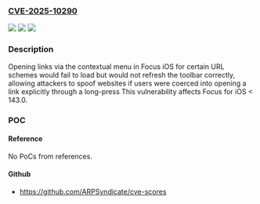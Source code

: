 ### [CVE-2025-10290](https://cve.mitre.org/cgi-bin/cvename.cgi?name=CVE-2025-10290)
![](https://img.shields.io/static/v1?label=Product&message=Focus%20for%20iOS&color=blue)
![](https://img.shields.io/static/v1?label=Version&message=unspecified%20&color=brightgreen)
![](https://img.shields.io/static/v1?label=Vulnerability&message=Opening%20links%20via%20the%20contextual%20menu%20in%20Focus%20for%20iOS%20would%20not%20update%20the%20toolbar%20UI%20correctly%2C%20allowing%20attackers%20to%20spoof%20websites&color=brightgreen)

### Description

Opening links via the contextual menu in Focus iOS for certain URL schemes would fail to load but would not refresh the toolbar correctly, allowing attackers to spoof websites if users were coerced into opening a link explicitly through a long-press This vulnerability affects Focus for iOS < 143.0.

### POC

#### Reference
No PoCs from references.

#### Github
- https://github.com/ARPSyndicate/cve-scores

